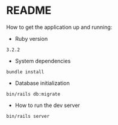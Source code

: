 # README

How to get the application up and running:

* Ruby version

```3.2.2```

* System dependencies

```bundle install```

[//]: # (* Configuration)

[//]: # (* Database creation)

* Database initialization

```bin/rails db:migrate```

[//]: # (* How to run the test suite)

[//]: # (* Services &#40;job queues, cache servers, search engines, etc.&#41;)

[//]: # (* Deployment instructions)

* How to run the dev server

```bin/rails server```
